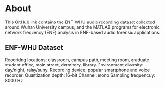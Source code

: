 # About

This GitHub link contains the ENF-WHU audio recording dataset collected around Wuhan University campus, and the MATLAB programs for electronic network frequency (ENF) analysis in ENF-based audio forensic applications.

## ENF-WHU Dataset
Reocridng locations: classroom, campus path, meeting room, graduate student office, main street, dormitory, library.
Environment diversity: day/night, rainy/suny.
Recording device: popular smartphone and voice recorder.
Quantization depth: 16-bit
Channel: mono
Sampling frequencuy: 8000 Hz


